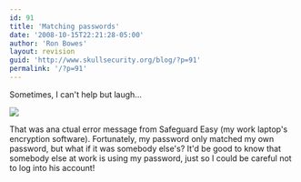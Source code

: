 ```yaml
---
id: 91
title: 'Matching passwords'
date: '2008-10-15T22:21:28-05:00'
author: 'Ron Bowes'
layout: revision
guid: 'http://www.skullsecurity.org/blog/?p=91'
permalink: '/?p=91'
---
```


Sometimes, I can't help but laugh...

![](http://www.javaop.com/~ron/images/screenshots/safeguard-small.png)

That was ana ctual error message from Safeguard Easy (my work laptop's encryption software). Fortunately, my password only matched my own password, but what if it was somebody else's? It'd be good to know that somebody else at work is using my password, just so I could be careful not to log into his account!